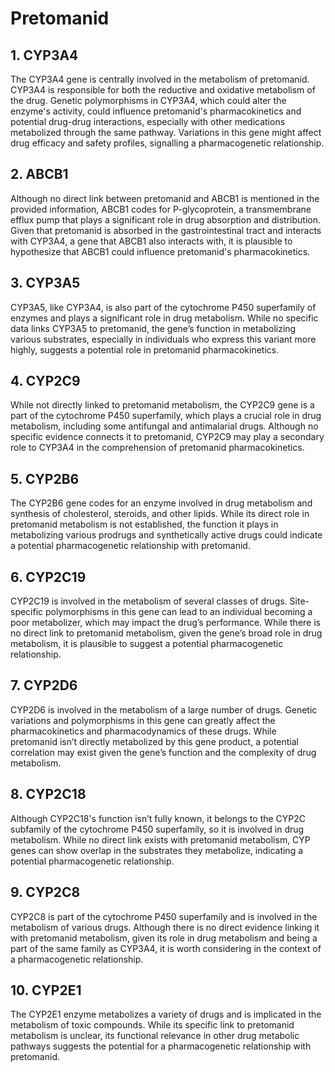 # Pretomanid
## 1. CYP3A4
The CYP3A4 gene is centrally involved in the metabolism of pretomanid. CYP3A4 is responsible for both the reductive and oxidative metabolism of the drug. Genetic polymorphisms in CYP3A4, which could alter the enzyme's activity, could influence pretomanid's pharmacokinetics and potential drug-drug interactions, especially with other medications metabolized through the same pathway. Variations in this gene might affect drug efficacy and safety profiles, signalling a pharmacogenetic relationship.
## 2. ABCB1
Although no direct link between pretomanid and ABCB1 is mentioned in the provided information, ABCB1 codes for P-glycoprotein, a transmembrane efflux pump that plays a significant role in drug absorption and distribution. Given that pretomanid is absorbed in the gastrointestinal tract and interacts with CYP3A4, a gene that ABCB1 also interacts with, it is plausible to hypothesize that ABCB1 could influence pretomanid's pharmacokinetics.
## 3. CYP3A5
CYP3A5, like CYP3A4, is also part of the cytochrome P450 superfamily of enzymes and plays a significant role in drug metabolism. While no specific data links CYP3A5 to pretomanid, the gene’s function in metabolizing various substrates, especially in individuals who express this variant more highly, suggests a potential role in pretomanid pharmacokinetics.
## 4. CYP2C9
While not directly linked to pretomanid metabolism, the CYP2C9 gene is a part of the cytochrome P450 superfamily, which plays a crucial role in drug metabolism, including some antifungal and antimalarial drugs. Although no specific evidence connects it to pretomanid, CYP2C9 may play a secondary role to CYP3A4 in the comprehension of pretomanid pharmacokinetics.
## 5. CYP2B6
The CYP2B6 gene codes for an enzyme involved in drug metabolism and synthesis of cholesterol, steroids, and other lipids. While its direct role in pretomanid metabolism is not established, the function it plays in metabolizing various prodrugs and synthetically active drugs could indicate a potential pharmacogenetic relationship with pretomanid.
## 6. CYP2C19
CYP2C19 is involved in the metabolism of several classes of drugs. Site-specific polymorphisms in this gene can lead to an individual becoming a poor metabolizer, which may impact the drug’s performance. While there is no direct link to pretomanid metabolism, given the gene’s broad role in drug metabolism, it is plausible to suggest a potential pharmacogenetic relationship.
## 7. CYP2D6
CYP2D6 is involved in the metabolism of a large number of drugs. Genetic variations and polymorphisms in this gene can greatly affect the pharmacokinetics and pharmacodynamics of these drugs. While pretomanid isn’t directly metabolized by this gene product, a potential correlation may exist given the gene’s function and the complexity of drug metabolism.
## 8. CYP2C18
Although CYP2C18's function isn’t fully known, it belongs to the CYP2C subfamily of the cytochrome P450 superfamily, so it is involved in drug metabolism. While no direct link exists with pretomanid metabolism, CYP genes can show overlap in the substrates they metabolize, indicating a potential pharmacogenetic relationship.
## 9. CYP2C8
CYP2C8 is part of the cytochrome P450 superfamily and is involved in the metabolism of various drugs. Although there is no direct evidence linking it with pretomanid metabolism, given its role in drug metabolism and being a part of the same family as CYP3A4, it is worth considering in the context of a pharmacogenetic relationship.
## 10. CYP2E1
The CYP2E1 enzyme metabolizes a variety of drugs and is implicated in the metabolism of toxic compounds. While its specific link to pretomanid metabolism is unclear, its functional relevance in other drug metabolic pathways suggests the potential for a pharmacogenetic relationship with pretomanid.

